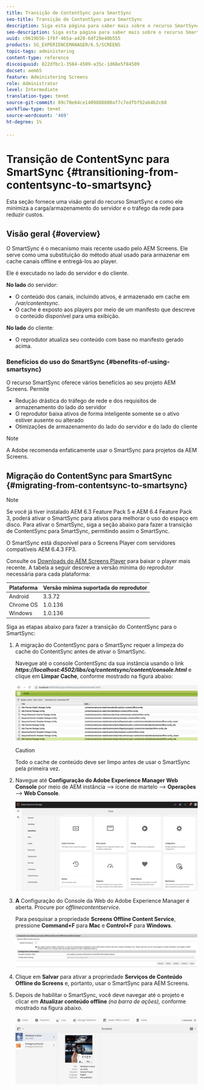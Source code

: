 ```yaml
---
title: Transição de ContentSync para SmartSync
seo-title: Transição de ContentSync para SmartSync
description: Siga esta página para saber mais sobre o recurso SmartSync e como fazer a transição de ContentSync para SmartSync.
seo-description: Siga esta página para saber mais sobre o recurso SmartSync e como fazer a transição de ContentSync para SmartSync.
uuid: c0619b56-1f6f-465a-a428-6df28e40b555
products: SG_EXPERIENCEMANAGER/6.5/SCREENS
topic-tags: administering
content-type: reference
discoiquuid: 822dfbc1-3584-4509-a35c-1d68e5f84509
docset: aem65
feature: Administering Screens
role: Administrator
level: Intermediate
translation-type: tm+mt
source-git-commit: 89c70e64ce1409888800af7c7edfbf92ab4b2c68
workflow-type: tm+mt
source-wordcount: '469'
ht-degree: 1%

---
```



# Transição de ContentSync para SmartSync {#transitioning-from-contentsync-to-smartsync}

Esta seção fornece uma visão geral do recurso SmartSync e como ele minimiza a carga/armazenamento do servidor e o tráfego da rede para reduzir custos.

## Visão geral {#overview}

O SmartSync é o mecanismo mais recente usado pelo AEM Screens. Ele serve como uma substituição do método atual usado para armazenar em cache canais offline e entregá-los ao player.

Ele é executado no lado do servidor e do cliente.

**No lado** do servidor:

* O conteúdo dos canais, incluindo ativos, é armazenado em cache em */var/contentsync*.
* O cache é exposto aos players por meio de um manifesto que descreve o conteúdo disponível para uma exibição.

**No lado** do cliente:

* O reprodutor atualiza seu conteúdo com base no manifesto gerado acima.

### Benefícios do uso do SmartSync {#benefits-of-using-smartsync}

O recurso SmartSync oferece vários benefícios ao seu projeto AEM Screens. Permite

* Redução drástica do tráfego de rede e dos requisitos de armazenamento do lado do servidor
* O reprodutor baixa ativos de forma inteligente somente se o ativo estiver ausente ou alterado
* Otimizações de armazenamento do lado do servidor e do lado do cliente

>[!NOTE]
>
>A Adobe recomenda enfaticamente usar o SmartSync para projetos da AEM Screens.

## Migração do ContentSync para SmartSync {#migrating-from-contentsync-to-smartsync}

>[!NOTE]
>
>Se você já tiver instalado AEM 6.3 Feature Pack 5 e AEM 6.4 Feature Pack 3, poderá ativar o SmartSync para ativos para melhorar o uso do espaço em disco. Para ativar o SmartSync, siga a seção abaixo para fazer a transição de ContentSync para SmartSync, permitindo assim o SmartSync.
>
>O SmartSync está disponível para o Screens Player com servidores compatíveis AEM 6.4.3 FP3.
>
>Consulte os [Downloads do AEM Screens Player](https://download.macromedia.com/screens/) para baixar o player mais recente. A tabela a seguir descreve a versão mínima do reprodutor necessária para cada plataforma:

| **Plataforma** | **Versão mínima suportada do reprodutor** |
|---|---|
| Android | 3.3.72 |
| Chrome OS | 1.0.136 |
| Windows | 1.0.136 |

Siga as etapas abaixo para fazer a transição do ContentSync para o SmartSync:

1. A migração do ContentSync para o SmartSync requer a limpeza do cache do ContentSync antes de ativar o SmartSync.

   Navegue até o console ContentSync da sua instância usando o link ***https://localhost:4502/libs/cq/contentsync/content/console.html*** e clique em **Limpar Cache**, conforme mostrado na figura abaixo:

   ![clear_contesync_cache](assets/clear_contesync_cache.png)

   >[!CAUTION]
   >
   >Todo o cache de conteúdo deve ser limpo antes de usar o SmartSync pela primeira vez.

1. Navegue até **Configuração do Adobe Experience Manager Web Console** por meio de AEM instância —> ícone de martelo —> **Operações** —> **Web Console**.

   ![screen_shot_2019-02-11at15339pm](assets/screen_shot_2019-02-11at15339pm.png)

1. **A** Configuração do Console da Web do Adobe Experience Manager é aberta. Procure por *offlinecontentservice*.

   Para pesquisar a propriedade **Screens Offline Content Service**, pressione **Command+F** para **Mac** e **Control+F** para **Windows**.

   ![screen_shot_2019-02-19at22643pm](assets/screen_shot_2019-02-19at22643pm.png)

1. Clique em **Salvar** para ativar a propriedade **Serviços de Conteúdo Offline do Screens** e, portanto, usar o SmartSync para AEM Screens.
1. Depois de habilitar o SmartSync, você deve navegar até o projeto e clicar em **Atualizar conteúdo offline** *(na barra de ações),* conforme mostrado na figura abaixo.

   ![screen_shot_2019-02-25at102605am](assets/screen_shot_2019-02-25at102605am.png)
